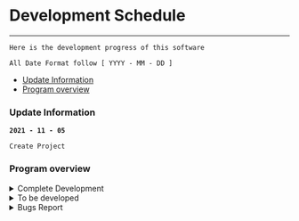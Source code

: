 # Development Schedule
---
```
Here is the development progress of this software

All Date Format follow [ YYYY - MM - DD ]
```

- [Update Information](#update-information)
- [Program overview](#program-overview)

### Update Information

**`2021 - 11 - 05`**
``` 
Create Project
```

### Program overview


<details>
   <summary> Complete Development </summary>

 `The progress of the software has been developed`


| DATE | CONTENT |REMARK|
|:---:|:---:|:---:|
|`2021 - 11 - 05`|Create Project||

</details>

<details>
   <summary> To be developed </summary>


  `Features waiting to be developed`

| DATE | CONTENT |REMARK|STATUS|
|:---:|:--:|:---:|:---:|
| `2021 - 11 - 10` |Record the history playing|[issues #3](https://github.com/SeeChen/TermProject_MediaPlayer/issues/3)|![GitHub](https://img.shields.io/badge/WAITING-yellow?style=flat)|
| `2021 - 11 - 12` |队列文件夹里的视频|[issues #4](https://github.com/SeeChen/TermProject_MediaPlayer/issues/4)|![GitHub](https://img.shields.io/badge/NEW-red?style=flat)|
| `2021 - 11 - 12` |全拼播放的时候自动隐藏控制栏|[issues #5](https://github.com/SeeChen/TermProject_MediaPlayer/issues/5)|![GitHub](https://img.shields.io/badge/NEW-red?style=flat)|
| `2021 - 11 - 15` |时间条显示数字时间|[issues #5](https://github.com/SeeChen/TermProject_MediaPlayer/issues/5)|![GitHub](https://img.shields.io/badge/WAITING-yellow?style=flat)|

</details>


<details>
   <summary> Bugs Report </summary>

  `Bugs waiting to be fixed`

| DATE | CONTENT |Problem Numbers|Status|
|:---:|:--:|:---:|:---:|
| `2021 - 11 - 10`|有时打开视频后需要黑屏，需要重新打开文件|[issues #1](https://github.com/SeeChen/TermProject_MediaPlayer/issues/1)|![GitHub](https://img.shields.io/badge/WAITING-yellow?style=flat)|
|`2021 - 11 - 11`|使用 ESC 键关闭全屏后，下次进入全屏需要点击两次|[issues #2](https://github.com/SeeChen/TermProject_MediaPlayer/issues/2)|![GitHub](https://img.shields.io/badge/NEW-red?style=flat)|
|`2021 - 11 - 29`|当用户屏幕较小的时候，初始显示会超出电脑屏幕|[issues #6](https://github.com/SeeChen/TermProject_MediaPlayer/issues/6)|![GitHub](https://img.shields.io/badge/NEW-red?style=flat)|

</details>

<!-- Label for to developer -->
<!--![GitHub](https://img.shields.io/badge/COMPLETE-sussex?style=flat)--><!--complete the function development-->
<!--![GitHub](https://img.shields.io/badge/WAITING-yellow?style=flat)--><!--already know and wating to development-->
<!--![GitHub](https://img.shields.io/badge/NEW-red?style=flat)--><!--new request-->

<!-- Label for bugs -->
<!--![GitHub](https://img.shields.io/badge/FIXED-sussex?style=flat)--><!--bug fixed-->
<!--![GitHub](https://img.shields.io/badge/WAITING-yellow?style=flat)--><!--bugs watting to fix-->
<!--![GitHub](https://img.shields.io/badge/NEW-red?style=flat)--><!-new bugs report-->
